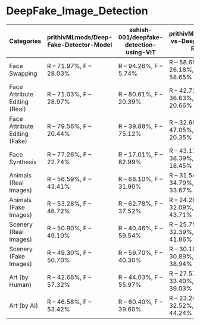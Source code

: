 # DeepFake_Image_Detection

| Categories                    | prithivMLmods/Deep-Fake-Detector-Model | ashish-001/deepfake-detection-using-ViT | prithivMLmods/AI-vs-Deepfake-vs-Real | openai/clip-vit-base-patch32 | dima806/ai_vs_real_image_detection | dima806/deepfake_vs_real_image_detection | prithivMLmods/Deep-Fake-Detector-v2-Model |
| ----------------------------- | -------------------------------------- | --------------------------------------- | ------------------------------------ | ---------------------------- | ---------------------------------- | ---------------------------------------- | ----------------------------------------- |
| Face Swapping                 | R – 71.97%, F – 28.03%                 | R – 94.26%, F – 5.74%                   | R – 58.65%, D – 26.18%, A – 58.65%   | R – 70.49%, F – 29.51%       | R – 25.03%, F – 74.97%             | R – 94.73%, F – 5.27%                    | R – 24.43%, D – 75.57%                    |
| Face Attribute Editing (Real) | R – 71.03%, F – 28.97%                 | R – 80.61%, F – 20.39%                  | R – 42.72%, D – 36.63%, A – 20.66%   | R – 77.07%, F – 22.93%       | R – 30.94%, F – 69.06%             | R – 72.34%, F – 27.66%                   | R – 40.67%, F – 59.33%                    |
| Face Attribute Editing (Fake) | R – 79.56%, F – 20.44%                 | R – 39.88%, F – 75.12%                  | R – 32.60%, D – 47.05%, A – 20.35%   | R – 65.17%, F – 34.83%       | R – 20.29%, F – 79.71%             | R – 39.09%, F – 60.91%                   | R – 45.48%, F – 54.52%                    |
| Face Synthesis                | R – 77.26%, F – 22.74%                 | R – 17.01%, F – 82.99%                  | R – 43.17%, D – 38.39%, A – 18.45%   | R – 63.79%, F – 36.21%       | R – 33.85%, F – 66.15%             | R – 43.13%, F – 56.87%                   | R – 41.62%, F – 58.38%                    |
| Animals (Real Images)         | R – 56.59%, F – 43.41%                 | R – 68.10%, F – 31.90%                  | R – 31.54%, D – 34.79%, A – 33.67%   | R – 48.23%, F – 51.77%       | R – 29.59%, F – 70.41%             | R – 69.13%, F – 30.87%                   | R – 42.76%, F – 57.24%                    |
| Animals (Fake Images)         | R – 53.28%, F – 46.72%                 | R – 62.78%, F – 37.52%                  | R – 24.20%, D – 32.09%, A – 43.71%   | R – 41.95%, F – 58.05%       | R – 25.41%, F – 74.59%             | R – 79.77%, F – 20.23%                   | R – 34.15%, F – 65.85%                    |
| Scenery (Real Images)         | R – 50.90%, F – 49.10%                 | R – 40.46%, F – 59.54%                  | R – 25.75%, D – 32.39%, A – 41.86%   | R – 27.60%, F – 72.40%       | R – 8.16%, F – 91.84%              | R – 66.98%, F – 33.02%                   | R – 40.86%, F – 59.14%                    |
| Scenery (Fake Images)         | R – 49.30%, F – 50.70%                 | R – 59.70%, F – 40.30%                  | R – 30.18%, D – 30.89%, A – 38.94%   | R – 58.26%, F – 41.74%       | R – 14.35%, F – 85.65%             | R – 81.10%, F – 18.90%                   | R – 38.21%, F – 61.79%                    |
| Art (by Human)                | R – 42.68%, F – 57.32%                 | R – 44.03%, F – 55.97%                  | R – 27.57%, D – 33.40%, A – 39.03%   | R – 3.69%, F – 96.31%        | R – 17.95%, F – 82.05%             | R – 82.54%, F – 17.46%                   | R – 36.96%, F – 63.04%                    |
| Art (by AI)                   | R – 46.58%, F – 53.42%                 | R – 60.40%, F – 39.60%                  | R – 23.24%, D – 32.52%, A – 44.24%   | R – 22.48%, F – 77.52%       | R – 9.27%, F – 90.73%              | R – 86.67%, F – 13.33%                   | R – 34.07%, F – 5.93%                     |
